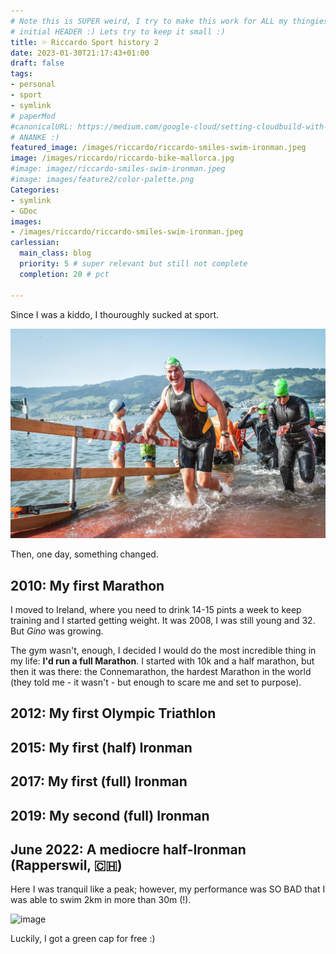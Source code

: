 ```yaml
---
# Note this is SUPER weird, I try to make this work for ALL my thingies so there might be some behavioural clatches in the
# initial HEADER :) Lets try to keep it small :)
title: 💦 Riccardo Sport history 2
date: 2023-01-30T21:17:43+01:00
draft: false
tags:
- personal
- sport
- symlink
# paperMod
#canonicalURL: https://medium.com/google-cloud/setting-cloudbuild-with-pulumi-in-python-330e8b54b2cf
# ANANKE :)
featured_image: /images/riccardo/riccardo-smiles-swim-ironman.jpeg
image: /images/riccardo/riccardo-bike-mallorca.jpg
#image: imagez/riccardo-smiles-swim-ironman.jpeg
#image: images/feature2/color-palette.png
Categories:
- symlink
- GDoc
images:
- /images/riccardo/riccardo-smiles-swim-ironman.jpeg
carlessian:
  main_class: blog
  priority: 5 # super relevant but still not complete
  completion: 20 # pct

---
```

Since I was a kiddo, I thouroughly sucked at sport.

![image](imagez/riccardo-smiles-swim-ironman.jpeg)

Then, one day, something changed.

## 2010: My first Marathon

I moved to Ireland, where you need to drink 14-15 pints a week to keep training and I started getting weight. It was 2008, I was still young and 32. But *Gino* was growing.

The gym wasn't, enough, I decided I would do the most incredible thing in my life: **I'd run a full Marathon**. I started with 10k and a half marathon, but then it was there: the Connemarathon, the hardest Marathon in the world (they told me - it wasn't - but enough to scare me and set to purpose).

## 2012: My first Olympic Triathlon


## 2015: My first (half) Ironman


## 2017: My first (full) Ironman

## 2019: My second (full) Ironman

## June 2022: A mediocre half-Ironman (Rapperswil, 🇨🇭)

Here I was tranquil like a peak; however, my performance was SO BAD that I was able to swim 2km in more than 30m (!).

![image](/images/riccardo/riccardo-smiles-swim-ironman.jpeg)

Luckily, I got a green cap for free :)
